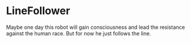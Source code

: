 # LineFollower
Maybe one day this robot will gain consciousness and lead the resistance against the human race. 
But for now he just follows the line.
